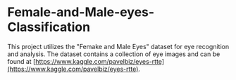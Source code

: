 # Female-and-Male-eyes-Classification

This project utilizes the "Femake and Male Eyes" dataset for eye recognition and analysis. The dataset contains a collection of eye images and can be found at [https://www.kaggle.com/pavelbiz/eyes-rtte](https://www.kaggle.com/pavelbiz/eyes-rtte).
